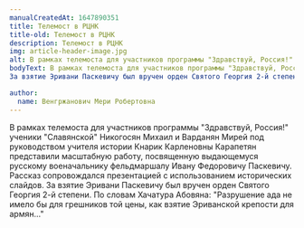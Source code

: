 ```yaml
---
manualCreatedAt: 1647890351
title: Телемост в РЦНК
title-old: Телемост в РЦНК
description: Телемост в РЦНК
img: article-header-image.jpg
alt: В рамках телемоста для участников программы "Здравствуй, Россия!" ученики "Славянской" представили масштабную работу, посвященную выдающемуся русскому военачальнику фельдмаршалу Ивану Федоровичу Паскевичу 
bodyText: В рамках телемоста для участников программы "Здравствуй, Россия!" ученики "Славянской" Никогосян Михаил и Варданян Мирей  под руководством учителя истории Кнарик Карленовны Карапетян представили масштабную работу, посвященную выдающемуся русскому военачальнику фельдмаршалу  Ивану Федоровичу Паскевичу. Рассказ сопровождался  презентацией с использованием  исторических слайдов.
За взятие Эривани Паскевичу был вручен орден Святого Георгия 2-й степени. По словам  Хачатура Абовяна: "Разрушение ада не имело бы для грешников той цены, как взятие  Эриванской крепости для армян..."

author:
  name: Венгржанович Мери Робертовна
---
```


<p>
В рамках телемоста для участников программы "Здравствуй, Россия!" ученики "Славянской" Никогосян Михаил и Варданян Мирей  под руководством учителя истории Кнарик Карленовны Карапетян представили масштабную работу, посвященную выдающемуся русскому военачальнику фельдмаршалу  Ивану Федоровичу Паскевичу. Рассказ сопровождался  презентацией с использованием  исторических слайдов.
За взятие Эривани Паскевичу был вручен орден Святого Георгия 2-й степени. По словам  Хачатура Абовяна: "Разрушение ада не имело бы для грешников той цены, как взятие  Эриванской крепости для армян..."
</p>

